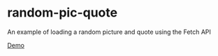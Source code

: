 # random-pic-quote
An example of loading a random picture and quote using the Fetch API

[Demo](https://mootzville.github.io/random-pic-quote/)
